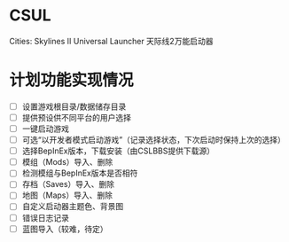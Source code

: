 # CSUL
Cities: Skylines II Universal Launcher 天际线2万能启动器

# 计划功能实现情况
- [ ] 设置游戏根目录/数据储存目录
- [ ] 提供预设供不同平台的用户选择
- [ ] 一键启动游戏
- [ ] 可选“以开发者模式启动游戏”（记录选择状态，下次启动时保持上次的选择）
- [ ] 选择BepInEx版本，下载安装（由CSLBBS提供下载源）
- [ ] 模组（Mods）导入、删除
- [ ] 检测模组与BepInEx版本是否相符
- [ ] 存档（Saves）导入、删除
- [ ] 地图（Maps）导入、删除
- [ ] 自定义启动器主题色、背景图
- [ ] 错误日志记录
- [ ] 蓝图导入（较难，待定）
